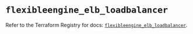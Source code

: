 # `flexibleengine_elb_loadbalancer`

Refer to the Terraform Registry for docs: [`flexibleengine_elb_loadbalancer`](https://registry.terraform.io/providers/flexibleenginecloud/flexibleengine/1.46.0/docs/resources/elb_loadbalancer).
